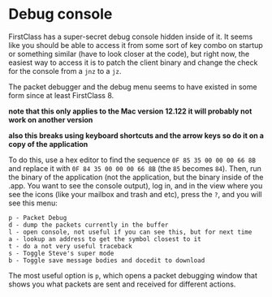 # Debug console
FirstClass has a super-secret debug console hidden inside of it. It seems like you should be able to access it from some sort of key combo on startup or something similar (have to look closer at the code), but right now, the easiest way to access it is to patch the client binary and change the check for the console from a `jnz` to a `jz`. 

The packet debugger and the debug menu seems to have existed in some form since at least FirstClass 8.


**note that this only applies to the Mac version 12.122 it will probably not work on another version**


**also this breaks using keyboard shortcuts and the arrow keys so do it on a copy of the application**


To do this, use a hex editor to find the sequence `0F 85 35 00 00 00 66 8B` and replace it with `0F 84 35 00 00 00 66 8B` (the `85` becomes `84`). Then, run the binary of the application (not the application, but the binary inside of the .app. You want to see the console output), log in, and in the view where you see the icons (like your mailbox and trash and etc), press the `?`, and you will see this menu:


    p - Packet Debug
    d - dump the packets currently in the buffer
    l - open console, not useful if you can see this, but for next time
    a - lookup an address to get the symbol closest to it
    t - do a not very useful traceback
    s - Toggle Steve's super mode
    b - Toggle save message bodies and docedit to download


The most useful option is `p`, which opens a packet debugging window that shows you what packets are sent and received for different actions.